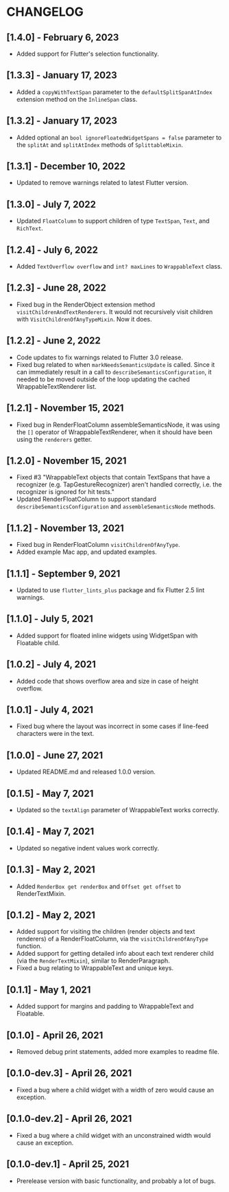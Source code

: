 # CHANGELOG

## [1.4.0] - February 6, 2023

* Added support for Flutter's selection functionality.

## [1.3.3] - January 17, 2023

* Added a `copyWithTextSpan` parameter to the `defaultSplitSpanAtIndex` extension method on the `InlineSpan` class.

## [1.3.2] - January 17, 2023

* Added optional an `bool ignoreFloatedWidgetSpans = false` parameter to the `splitAt` and `splitAtIndex` methods of `SplittableMixin`.

## [1.3.1] - December 10, 2022

* Updated to remove warnings related to latest Flutter version.

## [1.3.0] - July 7, 2022

* Updated `FloatColumn` to support children of type `TextSpan`, `Text`, and `RichText`.

## [1.2.4] - July 6, 2022

* Added `TextOverflow overflow` and `int? maxLines` to `WrappableText` class.

## [1.2.3] - June 28, 2022

* Fixed bug in the RenderObject extension method `visitChildrenAndTextRenderers`. It would not recursively visit children with `VisitChildrenOfAnyTypeMixin`. Now it does.

## [1.2.2] - June 2, 2022

* Code updates to fix warnings related to Flutter 3.0 release.
* Fixed bug related to when `markNeedsSemanticsUpdate` is called. Since it can immediately result in a call to `describeSemanticsConfiguration`, it needed to be moved outside of the loop updating the cached WrappableTextRenderer list.

## [1.2.1] - November 15, 2021

* Fixed bug in RenderFloatColumn assembleSemanticsNode, it was using the `[]` operator of WrappableTextRenderer, when it should have been using the `renderers` getter.

## [1.2.0] - November 15, 2021

* Fixed #3 "WrappableText objects that contain TextSpans that have a recognizer (e.g. TapGestureRecognizer) aren't handled correctly, i.e. the recognizer is ignored for hit tests."
* Updated RenderFloatColumn to support standard `describeSemanticsConfiguration` and `assembleSemanticsNode` methods.

## [1.1.2] - November 13, 2021

* Fixed bug in RenderFloatColumn `visitChildrenOfAnyType`.
* Added example Mac app, and updated examples.

## [1.1.1] - September 9, 2021

* Updated to use `flutter_lints_plus` package and fix Flutter 2.5 lint warnings.

## [1.1.0] - July 5, 2021

* Added support for floated inline widgets using WidgetSpan with Floatable child.

## [1.0.2] - July 4, 2021

* Added code that shows overflow area and size in case of height overflow.

## [1.0.1] - July 4, 2021

* Fixed bug where the layout was incorrect in some cases if line-feed characters were in the text.

## [1.0.0] - June 27, 2021

* Updated README.md and released 1.0.0 version.

## [0.1.5] - May 7, 2021

* Updated so the `textAlign` parameter of WrappableText works correctly.

## [0.1.4] - May 7, 2021

* Updated so negative indent values work correctly.

## [0.1.3] - May 2, 2021

* Added `RenderBox get renderBox` and `Offset get offset` to RenderTextMixin.

## [0.1.2] - May 2, 2021

* Added support for visiting the children (render objects and text renderers) of a RenderFloatColumn, via the `visitChildrenOfAnyType` function.
* Added support for getting detailed info about each text renderer child (via the `RenderTextMixin`), similar to RenderParagraph.
* Fixed a bug relating to WrappableText and unique keys.

## [0.1.1] - May 1, 2021

* Added support for margins and padding to WrappableText and Floatable.

## [0.1.0] - April 26, 2021

* Removed debug print statements, added more examples to readme file.

## [0.1.0-dev.3] - April 26, 2021

* Fixed a bug where a child widget with a width of zero would cause an exception.

## [0.1.0-dev.2] - April 26, 2021

* Fixed a bug where a child widget with an unconstrained width would cause an exception.

## [0.1.0-dev.1] - April 25, 2021

* Prerelease version with basic functionality, and probably a lot of bugs.
